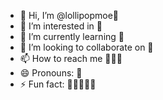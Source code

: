 - 👋 Hi, I’m @lollipopmoe🍭
- 👀 I’m interested in 🍭
- 🌱 I’m currently learning 🍭
- 💞️ I’m looking to collaborate on 🍭
- 📫 How to reach me 🍭🍭🍭
- 😄 Pronouns: 🍭
- ⚡ Fun fact: 🍭🍭🍭🍭🍭

<!---
lollipopmoe/lollipopmoe is a ✨ special ✨ repository because its `README.md` (this file) appears on your GitHub profile.
You can click the Preview link to take a look at your changes.
--->

